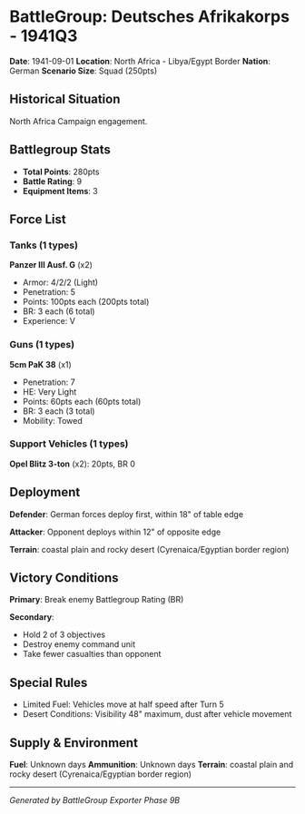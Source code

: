 # BattleGroup: Deutsches Afrikakorps - 1941Q3

**Date**: 1941-09-01
**Location**: North Africa - Libya/Egypt Border
**Nation**: German
**Scenario Size**: Squad (250pts)

## Historical Situation

North Africa Campaign engagement.

## Battlegroup Stats

- **Total Points**: 280pts
- **Battle Rating**: 9
- **Equipment Items**: 3

## Force List

### Tanks (1 types)

**Panzer III Ausf. G** (x2)
- Armor: 4/2/2 (Light)
- Penetration: 5
- Points: 100pts each (200pts total)
- BR: 3 each (6 total)
- Experience: V

### Guns (1 types)

**5cm PaK 38** (x1)
- Penetration: 7
- HE: Very Light
- Points: 60pts each (60pts total)
- BR: 3 each (3 total)
- Mobility: Towed

### Support Vehicles (1 types)

**Opel Blitz 3-ton** (x2): 20pts, BR 0

## Deployment

**Defender**: German forces deploy first, within 18" of table edge

**Attacker**: Opponent deploys within 12" of opposite edge

**Terrain**: coastal plain and rocky desert (Cyrenaica/Egyptian border region)

## Victory Conditions

**Primary**: Break enemy Battlegroup Rating (BR)

**Secondary**:
- Hold 2 of 3 objectives
- Destroy enemy command unit
- Take fewer casualties than opponent

## Special Rules

- Limited Fuel: Vehicles move at half speed after Turn 5
- Desert Conditions: Visibility 48" maximum, dust after vehicle movement

## Supply & Environment

**Fuel**: Unknown days
**Ammunition**: Unknown days
**Terrain**: coastal plain and rocky desert (Cyrenaica/Egyptian border region)

---

*Generated by BattleGroup Exporter Phase 9B*
